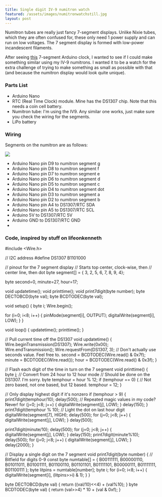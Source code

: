 ```yaml
---
title: Single digit IV-9 numitron watch
featured: /assets/images/numitronwatchstill.jpg
layout: post
---
```


<p>Numitron tubes are really just fancy 7-segment displays. Unlike Nixie tubes, which they are often confused for, these
only need 1 power supply and can run on low voltages. The 7 segment display is formed with low-power incandescent filaments.</p>

After seeing <a href="http://blog.thelifeofkenneth.com/2009/11/seven-segment-led-arduino-clock.html">this</a> 7-segment Arduino clock, I wanted to see if I could make something similar using my IV-9 numitrons. I wanted it to be a watch for the extra challenge of trying to make something as small as possible with that (and because the numitron display would
look quite unique).

<!-- What it looks like so far is here:

![oof](https://lh3.googleusercontent.com/-tNUEH9lO8PY/XDpZKDj_PfI/AAAAAAABkv0/ZzsYkBKl0nAczV8Xll184mFmmlNAWhQXwCK8BGAs/s512/8873761104810410855%253Faccount_id%253D0) -->

<!-- ## Parts List ## -->
<h3>Parts List</h3>

<ul>
  <li>Arduino Nano</li>
  <li>RTC (Real Time Clock) module. Mine has the DS1307 chip. Note that this needs a coin cell battery.</li>
  <li>Numitron tube: I'm using the IV9. Any similar one works, just make sure you check the wiring for the segments.</li>
  <li>LiPo battery</li>
</ul>
<p>

<h3>Wiring</h3>

<p>Segments on the numitron are as follows:</p>

<img src="https://lh3.googleusercontent.com/-kBJcPBazEDs/XDpsgCT3BEI/AAAAAAABkxM/PIVFX81CACoVkE7TCDq4oWYzA1uBy31TgCK8BGAs/s512/3573453374630806147%253Faccount_id%253D0"/>

<ul>
  <li>Arduino Nano pin D9 to numitron segment g</li>
  <li>Arduino Nano pin D8 to numitron segment f</li>
  <li>Arduino Nano pin D7 to numitron segment e</li>
  <li>Arduino Nano pin D6 to numitron segment d</li>
  <li>Arduino Nano pin D5 to numitron segment c</li>
  <li>Arduino Nano pin D4 to numitron segment dot</li>
  <li>Arduino Nano pin D3 to numitron segment a</li>
  <li>Arduino Nano pin D2 to numitron segment b</li>
  <li>Arduino Nano pin A4 to DS1307/RTC SDA</li>
  <li>Arduino Nano pin A5 to DS1307/RTC SCL</li>
  <li>Arduino 5V to DS1307/RTC 5V</li>
  <li>Arduino GND to DS1307/RTC GND</li>
  <li></li>
</ul>

<!-- ## Code ## -->
<h3>Code, inspired by stuff on lifeonkenneth</h3>

<!-- <iframe height="400px" width="100%" src="https://repl.it/@ClaireChen2/FatalInstructiveParameters" scrolling="no" frameborder="no" allowtransparency="true" allowfullscreen="true" sandbox="allow-forms allow-pointer-lock allow-popups allow-same-origin allow-scripts allow-modals"></iframe> -->

#include <Wire.h>

// I2C address
#define DS1307 B1101000

// pinout for the 7 segment display
// Starts top center, clock-wise, then
// center line, then dot
byte segment[] = {
  3, 2, 5, 6, 7, 8, 9, 4};

byte second=0, minute=27, hour=17;

void updatetime();
void printtime();
void print7digit(byte number);
byte DECTOBCD(byte val);
byte BCDTODEC(byte val);

void setup() {
  byte i;
  Wire.begin();

  for (i=0; i<8; i++) {
    pinMode(segment[i], OUTPUT);
    digitalWrite(segment[i], LOW);
  }
}

void loop() {
  updatetime();
  printtime();
}

// Pull current time off the DS1307
void updatetime() {
  Wire.beginTransmission(DS1307);
  Wire.write(0x00);
  Wire.endTransmission();
  Wire.requestFrom(DS1307, 3);
  // Don't actually use seconds value. Feel free to.
  second = BCDTODEC(Wire.read() & 0x7f);
  minute = BCDTODEC(Wire.read());
  hour   = BCDTODEC(Wire.read() & 0x3f);
}

// Flash each digit of the time in turn on the 7 segment
void printtime() {
  byte j;
  // Convert from 24 hour to 12 hour mode
  // Should be done on the DS1307. I'm sorry.
  byte temphour = hour % 12;
  if (temphour == 0) {
    // Not zero based, not one based, but 12 based.
    temphour = 12;
  }

  // Only display highest digit if it's nonzero
  if (temphour > 9) {
    print7digit(temphour/10);
    delay(500); // Repeated magic values in my code? Never!
    for (j=0; j<8; j++) {
      digitalWrite(segment[j], LOW);
    }
    delay(150);
  }
  print7digit(temphour % 10);
  // Light the dot on last hour digit
  digitalWrite(segment[7], HIGH);
  delay(500);
  for (j=0; j<8; j++) {
    digitalWrite(segment[j], LOW);
  }
  delay(500);

  print7digit(minute/10);
  delay(500);
  for (j=0; j<8; j++) {
    digitalWrite(segment[j], LOW);
  }
  delay(150);
  print7digit(minute%10);
  delay(500);
  for (j=0; j<8; j++) {
    digitalWrite(segment[j], LOW);
  }
  delay(2000);
}

// Display a single digit on the 7 segment
void print7digit(byte number) {
  // Bitfield for digits 0-9
  const byte numtable[] = {
    B00111111,
    B00000110,
    B01011011,
    B01001111,
    B01100110,
    B01101101,
    B01111101,
    B00000111,
    B01111111,
    B01100111  };
  byte litpins = numtable[number];
  byte i;
  for (i=0; i<8; i++) {
    digitalWrite(segment[i], (litpins>>i) & 1);
  }
}

byte DECTOBCD(byte val) {
  return ((val/10)<<4) + (val%10);
}
byte BCDTODEC(byte val) {
  return (val>>4) * 10 + (val & 0xf);
}

